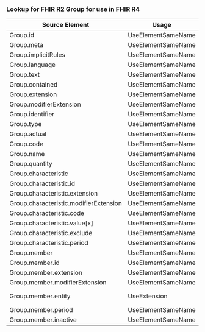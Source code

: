 ### Lookup for FHIR R2 Group for use in FHIR R4

| Source Element | Usage | Target |
| -------------- | ----- | ------ |
| Group.id | UseElementSameName | Group.id |
| Group.meta | UseElementSameName | Group.meta |
| Group.implicitRules | UseElementSameName | Group.implicitRules |
| Group.language | UseElementSameName | Group.language |
| Group.text | UseElementSameName | Group.text |
| Group.contained | UseElementSameName | Group.contained |
| Group.extension | UseElementSameName | Group.extension |
| Group.modifierExtension | UseElementSameName | Group.modifierExtension |
| Group.identifier | UseElementSameName | Group.identifier |
| Group.type | UseElementSameName | Group.type |
| Group.actual | UseElementSameName | Group.actual |
| Group.code | UseElementSameName | Group.code |
| Group.name | UseElementSameName | Group.name |
| Group.quantity | UseElementSameName | Group.quantity |
| Group.characteristic | UseElementSameName | Group.characteristic |
| Group.characteristic.id | UseElementSameName | Group.characteristic.id |
| Group.characteristic.extension | UseElementSameName | Group.characteristic.extension |
| Group.characteristic.modifierExtension | UseElementSameName | Group.characteristic.modifierExtension |
| Group.characteristic.code | UseElementSameName | Group.characteristic.code |
| Group.characteristic.value[x] | UseElementSameName | Group.characteristic.value[x] |
| Group.characteristic.exclude | UseElementSameName | Group.characteristic.exclude |
| Group.characteristic.period | UseElementSameName | Group.characteristic.period |
| Group.member | UseElementSameName | Group.member |
| Group.member.id | UseElementSameName | Group.member.id |
| Group.member.extension | UseElementSameName | Group.member.extension |
| Group.member.modifierExtension | UseElementSameName | Group.member.modifierExtension |
| Group.member.entity | UseExtension | http://hl7.org/fhir/1.0/StructureDefinition/extension-Group.member.entity |
| Group.member.period | UseElementSameName | Group.member.period |
| Group.member.inactive | UseElementSameName | Group.member.inactive |
